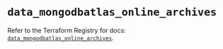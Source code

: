 # `data_mongodbatlas_online_archives`

Refer to the Terraform Registry for docs: [`data_mongodbatlas_online_archives`](https://registry.terraform.io/providers/mongodb/mongodbatlas/1.36.0/docs/data-sources/online_archives).
